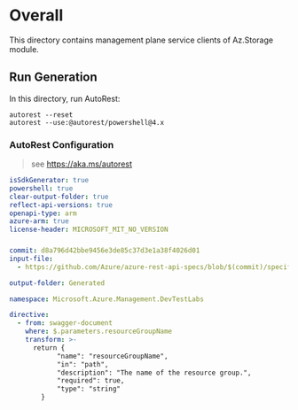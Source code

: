 # Overall
This directory contains management plane service clients of Az.Storage module.

## Run Generation
In this directory, run AutoRest:
```
autorest --reset
autorest --use:@autorest/powershell@4.x
```

### AutoRest Configuration
> see https://aka.ms/autorest
``` yaml
isSdkGenerator: true
powershell: true
clear-output-folder: true
reflect-api-versions: true
openapi-type: arm
azure-arm: true
license-header: MICROSOFT_MIT_NO_VERSION
```



###
``` yaml
commit: d8a796d42bbe9456e3de85c37d3e1a38f4026d01
input-file:
  - https://github.com/Azure/azure-rest-api-specs/blob/$(commit)/specification/devtestlabs/resource-manager/Microsoft.DevTestLab/stable/2016-05-15/DTL.json

output-folder: Generated

namespace: Microsoft.Azure.Management.DevTestLabs

directive:
  - from: swagger-document
    where: $.parameters.resourceGroupName
    transform: >-
      return {
            "name": "resourceGroupName",
            "in": "path",
            "description": "The name of the resource group.",
            "required": true,
            "type": "string"
        }
```